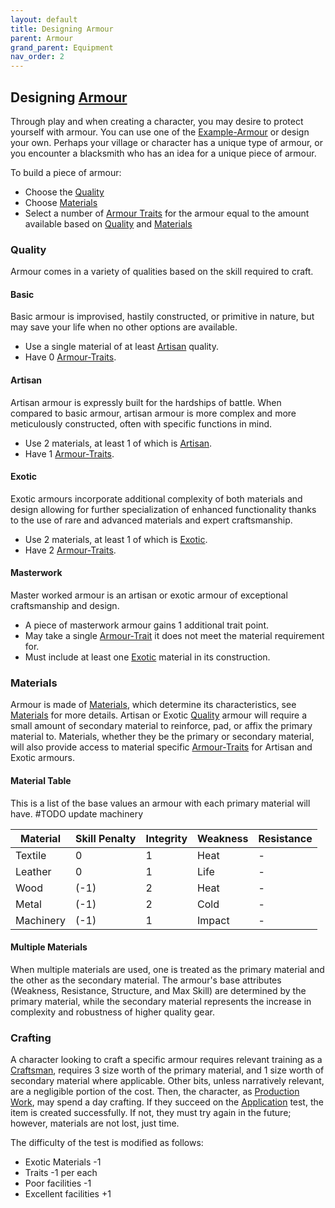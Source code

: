 ```yaml
---
layout: default
title: Designing Armour
parent: Armour
grand_parent: Equipment
nav_order: 2
---
```

## Designing [Armour](Armour)
Through play and when creating a character, you may desire to protect yourself with armour. You can use one of the [Example-Armour](Example-Armour) or design your own. Perhaps your village or character has a unique type of armour, or you encounter a blacksmith who has an idea for a unique piece of armour. 

To build a piece of armour:
- Choose the [Quality](#Quality)
- Choose [Materials](#Materials)
- Select a number of [Armour Traits](Armour-Traits) for the armour equal to the amount available based on [Quality](#Quality) and [Materials](#Materials)

### Quality
Armour comes in a variety of qualities based on the skill required to craft.
#### Basic
Basic armour is improvised, hastily constructed, or primitive in nature, but may save your life when no other options are available. 
* Use a single material of at least [Artisan](Materials#Artisan) quality.
* Have 0 [Armour-Traits](Armour-Traits).


#### Artisan

Artisan armour is expressly built for the hardships of battle. When compared to basic armour, artisan armour is more complex and more meticulously constructed, often with specific functions in mind.
* Use 2 materials, at least 1 of which is [Artisan](Materials#Artisan).
* Have 1 [Armour-Traits](Armour-Traits).

#### Exotic

Exotic armours incorporate additional complexity of both materials and design allowing for further specialization of enhanced functionality thanks to the use of rare and advanced materials and expert craftsmanship.
* Use 2 materials, at least 1 of which is [Exotic](Materials#Exotic).
* Have 2 [Armour-Traits](Armour-Traits).

#### Masterwork

Master worked armour is an artisan or exotic armour of exceptional craftsmanship and design. 
* A piece of masterwork armour gains 1 additional trait point.
* May take a single [Armour-Trait](Armour-Traits) it does not meet the material requirement for. 
* Must include at least one [Exotic](Materials#Exotic) material in its construction.


### Materials
Armour is made of [Materials](Materials), which determine its characteristics, see [Materials](Armour#Materials) for more details. Artisan or Exotic [Quality](Armour#Quality) armour will require a small amount of secondary material to reinforce, pad, or affix the primary material to. Materials, whether they be the primary or secondary material, will also provide access to material specific [Armour-Traits](Armour-Traits) for Artisan and Exotic armours.

#### Material Table
This is a list of the base values an armour with each primary material will have.
#TODO update machinery

| Material  | Skill Penalty | Integrity | Weakness | Resistance |
| --------- | ------------- | --------- | -------- | ---------- |
| Textile   | 0             | 1         | Heat     | -          |
| Leather   | 0             | 1         | Life     | -          |
| Wood      | (-1)          | 2         | Heat     | -          |
| Metal     | (-1)          | 2         | Cold     | -          |
| Machinery | (-1)          | 1         | Impact   | -          |

#### Multiple Materials
 When multiple materials are used, one is treated as the primary material and the other as the secondary material. The armour's base attributes (Weakness, Resistance, Structure, and Max Skill) are determined by the primary material, while the secondary material represents the increase in complexity and robustness of higher quality gear.
 
### Crafting
A character looking to craft a specific armour requires relevant training as a [Craftsman](Craftsman), requires 3 size worth of the primary material, and 1 size worth of secondary material where applicable. Other bits, unless narratively relevant, are a negligible portion of the cost. Then, the character, as [Production Work](Activities#Production%20Work), may spend a day crafting. If they succeed on the [Application](Intelligence#Application) test, the item is created successfully. If not, they must try again in the future; however, materials are not lost, just time. 

The difficulty of the test is modified as follows:

* Exotic Materials -1
* Traits -1 per each
* Poor facilities -1
* Excellent facilities +1